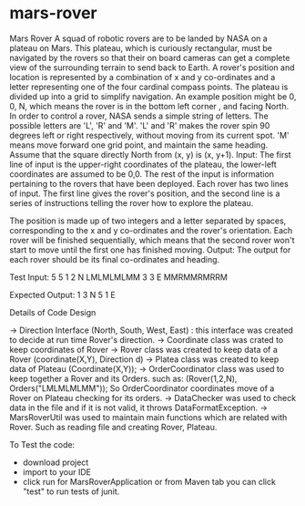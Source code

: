 # mars-rover
Mars Rover
A squad of robotic rovers are to be landed by NASA on a plateau on Mars. This plateau, which is curiously rectangular, 
must be navigated by the rovers so that their on board cameras can get a complete view of the surrounding terrain to send back to Earth. 
A rover's position and location is represented by a combination of x and y co-ordinates and a letter representing one of the four cardinal compass points. 
The plateau is divided up into a grid to simplify navigation. An example position might be 0, 0, N, which means the rover is in the bottom left corner ,
and facing North. In order to control a rover, NASA sends a simple string of letters. The possible letters are 'L', 'R' and 'M'. 'L' and 'R' makes 
the rover spin 90 degrees left or right respectively, without moving from its current spot. 'M' means move forward one grid point, and maintain the same heading. 
Assume that the square directly North from (x, y) is (x, y+1). Input: The first line of input is the upper-right coordinates of the plateau, the lower-left 
coordinates are assumed to be 0,0. The rest of the input is information pertaining to the rovers that have been deployed. Each rover has two lines of input. 
The first line gives the rover's position, and the second line is a series of instructions telling the rover how to explore the plateau. 

The position is made up of two integers and a letter separated by spaces, corresponding to the x and y co-ordinates and the rover's orientation. 
Each rover will be finished sequentially, which means that the second rover won't start to move until the first one has finished moving. 
Output: The output for each rover should be its final co-ordinates and heading. 

Test Input: 
5 5 
1 2 N 
LMLMLMLMM 
3 3 E 
MMRMMRMRRM 

Expected Output: 
1 3 N 
5 1 E

Details of Code Design

-> Direction Interface (North, South, West, East) : this interface was created to decide at run time Rover's direction.
-> Coordinate class was crated to keep coordinates of Rover
-> Rover class was created to keep data of a Rover (coordinate(X,Y), Direction d)
-> Platea class was created to keep data of Plateau (Coordinate(X,Y));
-> OrderCoordinator class was used to keep together a Rover and its Orders. such as: (Rover(1,2,N), Orders("LMLMLMLMM")); So OrderCoordinator coordinates 
move of a Rover on Plateau checking for its orders.
-> DataChecker was used to check data in the file and if it is not valid, it throws DataFormatException.
-> MarsRoverUtil was used to maintain main functions which are related with Rover. Such as reading file and creating Rover, Plateau.

To Test the code:

- download project
- import to your IDE
- click run for MarsRoverApplication or from Maven tab you can click "test" to run tests of junit.

